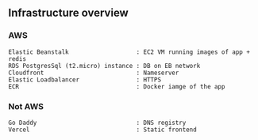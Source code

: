 ## Infrastructure overview

### AWS
    Elastic Beanstalk                   : EC2 VM running images of app + redis
    RDS PostgresSql (t2.micro) instance : DB on EB network
    Cloudfront                          : Nameserver
    Elastic Loadbalancer                : HTTPS
    ECR                                 : Docker iamge of the app

### Not AWS
    Go Daddy                            : DNS registry
    Vercel                              : Static frontend   
